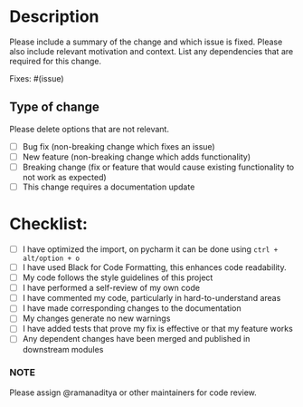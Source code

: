# Description

Please include a summary of the change and which issue is fixed. 
Please also include relevant motivation and context. 
List any dependencies that are required for this change.

Fixes: #(issue)

## Type of change

Please delete options that are not relevant.

- [ ] Bug fix (non-breaking change which fixes an issue)
- [ ] New feature (non-breaking change which adds functionality)
- [ ] Breaking change (fix or feature that would cause existing functionality to not work as expected)
- [ ] This change requires a documentation update

# Checklist:

- [ ] I have optimized the import, on pycharm it can be done using `ctrl + alt/option + o`
- [ ] I have used Black for Code Formatting, this enhances code readability.
- [ ] My code follows the style guidelines of this project
- [ ] I have performed a self-review of my own code
- [ ] I have commented my code, particularly in hard-to-understand areas
- [ ] I have made corresponding changes to the documentation
- [ ] My changes generate no new warnings
- [ ] I have added tests that prove my fix is effective or that my feature works
- [ ] Any dependent changes have been merged and published in downstream modules

### NOTE
Please assign @ramanaditya or other maintainers for code review.
